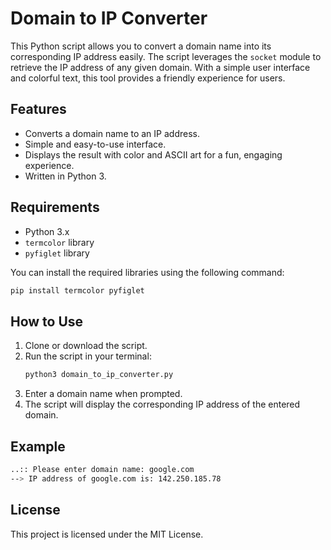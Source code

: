 # Domain to IP Converter

This Python script allows you to convert a domain name into its corresponding IP address easily. The script leverages the `socket` module to retrieve the IP address of any given domain. With a simple user interface and colorful text, this tool provides a friendly experience for users.

## Features

- Converts a domain name to an IP address.
- Simple and easy-to-use interface.
- Displays the result with color and ASCII art for a fun, engaging experience.
- Written in Python 3.

## Requirements

- Python 3.x
- `termcolor` library
- `pyfiglet` library

You can install the required libraries using the following command:

```bash
pip install termcolor pyfiglet
```

## How to Use

1. Clone or download the script.
2. Run the script in your terminal:
   ```bash
   python3 domain_to_ip_converter.py
   ```
3. Enter a domain name when prompted.
4. The script will display the corresponding IP address of the entered domain.

## Example

```bash
..:: Please enter domain name: google.com
--> IP address of google.com is: 142.250.185.78
```

## License

This project is licensed under the MIT License.

